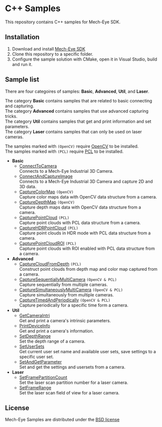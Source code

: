 # C++ Samples

This repository contains C++ samples for Mech-Eye SDK.

## Installation

1. Download and install [Mech-Eye SDK](https://www.mech-mind.com/download/camera-sdk.html)
2. Clone this repository to a specific folder.
3. Configure the sample solution with CMake, open it in Visual Studio, build and run it.

## Sample list

There are four categoires of samples: **Basic**, **Advanced**, **Util**, and **Laser**.  

The category **Basic** contains samples that are related to basic connecting and capturing.  
The category **Advanced** contains samples that use advanced capturing tricks.  
The category **Util** contains samples that get and print information and set parameters.  
The category **Laser** contains samples that can only be used on laser cameras.  

The samples marked with `(OpenCV)` require [OpenCV](https://opencv.org/releases/) to be installed.  
The samples marked with `(PCL)` require [PCL](https://github.com/PointCloudLibrary/pcl/releases) to be installed.

- **Basic**
  - [ConnectToCamera](https://github.com/MechMindRobotics/mecheye_cpp_samples/tree/main/source/Basic/connectToCamera)  
    Connects to a Mech-Eye Industrial 3D Camera.
  - [ConnectAndCaptureImage](https://github.com/MechMindRobotics/mecheye_cpp_samples/tree/main/source/Basic/connectAndCaptureImage)  
    Connects to a Mech-Eye Industrial 3D Camera and capture 2D and 3D data.
  - [CaptureColorMap](https://github.com/MechMindRobotics/mecheye_cpp_samples/tree/main/source/Basic/captureColorMap) `(OpenCV)`  
    Capture color maps data with OpenCV data structure from a camera.
  - [CaptureDepthMap](https://github.com/MechMindRobotics/mecheye_cpp_samples/tree/main/source/Basic/captureDepthMap) `(OpenCV)`  
    Capture depth maps data with OpenCV data structure from a camera.
  - [CapturePointCloud](https://github.com/MechMindRobotics/mecheye_cpp_samples/tree/main/source/Basic/capturePointCloud) `(PCL)`  
    Capture point clouds with PCL data structure from a camera.
  - [CaptureHDRPointCloud](https://github.com/MechMindRobotics/mecheye_cpp_samples/tree/main/source/Basic/captureHDRPointCloud) `(PCL)`  
    Capture point clouds in HDR mode with PCL data structure from a camera.
  - [CapturePointCloudROI](https://github.com/MechMindRobotics/mecheye_cpp_samples/tree/main/source/Basic/capturePointCloudROI) `(PCL)`  
    Capture point clouds with ROI enabled with PCL data structure from a camera.
- **Advanced**
  - [CaptureCloudFromDepth](https://github.com/MechMindRobotics/mecheye_cpp_samples/tree/main/source/Advanced/captureCloudFromDepth) `(PCL)`  
    Construct point clouds from depth map and color map captured from a camera.
  - [CaptureSequentiallyMultiCamera](https://github.com/MechMindRobotics/mecheye_cpp_samples/tree/main/source/Advanced/captureSequentiallyMultiCamera) `(OpenCV & PCL)`  
    Capture sequentially from multiple cameras.
  - [CaptureSimultaneouslyMultiCamera](https://github.com/MechMindRobotics/mecheye_cpp_samples/tree/main/source/Advanced/captureSimultaneouslyMultiCamera) `(OpenCV & PCL)`  
    Capture simultaneously from multiple cameras.
  - [CaptureTimedAndPeriodically](https://github.com/MechMindRobotics/mecheye_cpp_samples/tree/main/source/Advanced/captureTimedAndPeriodically) `(OpenCV & PCL)`  
    Capture periodically for a specific time form a camera.
- **Util**
  - [GetCameraIntri](https://github.com/MechMindRobotics/mecheye_cpp_samples/tree/main/source/Util/getCameraIntri)  
    Get and print a camera's intrinsic parameters.
  - [PrintDeviceInfo](https://github.com/MechMindRobotics/mecheye_cpp_samples/tree/main/source/Util/printDeviceInfo)  
    Get and print a camera's information.
  - [SetDepthRange](https://github.com/MechMindRobotics/mecheye_cpp_samples/tree/main/source/Util/setDepthRange)  
    Set the depth range of a camera.
  - [SetUserSets](https://github.com/MechMindRobotics/mecheye_cpp_samples/tree/main/source/Util/setUserSets)  
    Get current user set name and available user sets, save settings to a specific user set.
  - [SetAndGetParameter](https://github.com/MechMindRobotics/mecheye_cpp_samples/tree/main/source/Util/setAndGetParameter)  
    Set and get the settings and usersets from a camera.
- **Laser**
  - [SetFramePartitionCount](https://github.com/MechMindRobotics/mecheye_cpp_samples/tree/main/source/Laser/setFramePartitionCount)  
    Set the laser scan partition number for a laser camera.
  - [SetFrameRange](https://github.com/MechMindRobotics/mecheye_cpp_samples/tree/main/source/Laser/setFrameRange)  
    Set the laser scan field of view for a laser camera.

## License

Mech-Eye Samples are distributed under the [BSD license](https://github.com/MechMindRobotics/mecheye_cpp_samples/blob/main/LICENSE)
